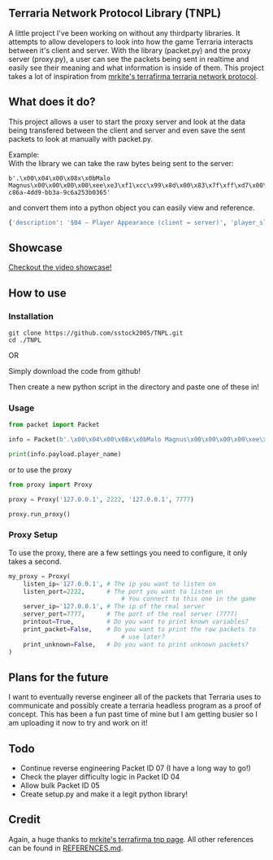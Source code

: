 ## Terraria Network Protocol Library (TNPL)
A little project I've been working on without any thirdparty libraries. It attempts to allow developers to look into how the game Terraria interacts between it's client and server. With the library (packet.py) and the proxy server (proxy.py), a user can see the packets being sent in realtime and easily see their meaning and what information is inside of them. This project takes a lot of inspiration from [mrkite's terrafirma terraria network protocol](https://seancode.com/terrafirma/net.html).

## What does it do?
This project allows a user to start the proxy server and look at the data being transfered between the client and server and even save the sent packets to look at manually with packet.py.

Example:  
With the library we can take the raw bytes being sent to the server:
```
b'.\x00\x04\x00\x08x\x0bMalo Magnus\x00\x00\x00\x00\xee\xe3\xf1\xcc\x99\x8d\x00\x83\x7f\xff\xd7\x00\xff\xd7\x00\xff\xd7\x00\x96K\x00\x04\x10\x05(\x00D$1ec8fe94-c86a-4dd9-bb3a-9c6a253b0365'
```

and convert them into a python object you can easily view and reference.

```py
{'description': '$04 — Player Appearance (client ↔ server)', 'player_slot': 0, 'clothing_style': 8, 'hair_style': 120, 'player_name_len': 11, 'player_name': 'Malo Magnus', 'hair_color': '#EEE3F1', 'skin_color': '#CC998D', 'eye_color': '#0837F', 'undershirt_color': '#FFD70', 'shirt_color': '#FFD70', 'pants_color': '#FFD70', 'boots_color': '#964B0', 'player_difficulty': 'Unknown! Int: 4', 'last_byte': b'\x10'}
```

## Showcase
[Checkout the video showcase!](https://youtu.be/Sx5QAoem7Y0)
  
  
## How to use

### Installation
```
git clone https://github.com/sstock2005/TNPL.git
cd ./TNPL
```

OR 

Simply download the code from github!

Then create a new python script in the directory and paste one of these in!

### Usage
```py
from packet import Packet

info = Packet(b'.\x00\x04\x00\x08x\x0bMalo Magnus\x00\x00\x00\x00\xee\xe3\xf1\xcc\x99\x8d\x00\x83\x7f\xff\xd7\x00\xff\xd7\x00\xff\xd7\x00\x96K\x00\x04\x10\x05(\x00D$1ec8fe94-c86a-4dd9-bb3a-9c6a253b0365')

print(info.payload.player_name)
```

or to use the proxy
```py
from proxy import Proxy

proxy = Proxy('127.0.0.1', 2222, '127.0.0.1', 7777)

proxy.run_proxy()
```

### Proxy Setup
To use the proxy, there are a few settings you need to configure, it only takes a second.
```py
my_proxy = Proxy(
    listen_ip='127.0.0.1', # The ip you want to listen on
    listen_port=2222,      # The port you want to listen on
                               # You connect to this one in the game
    server_ip='127.0.0.1', # The ip of the real server
    server_port=7777,      # The port of the real server (7777)
    printout=True,         # Do you want to print known variables?
    print_packet=False,    # Do you want to print the raw packets to 
                               # use later?
    print_unknown=False,   # Do you want to print unknown packets?
)
```

## Plans for the future
I want to eventually reverse engineer all of the packets that Terraria uses to communicate and possibly create a terraria headless program as a proof of concept. This has been a fun past time of mine but I am getting busier so I am uploading it now to try and work on it!

## Todo
- Continue reverse engineering Packet ID 07 (I have a long way to go!)
- Check the player difficulty logic in Packet ID 04
- Allow bulk Packet ID 05
- Create setup.py and make it a legit python library!

## Credit
Again, a huge thanks to [mrkite's terrafirma tnp page](https://seancode.com/terrafirma/net.html). All other references can be found in [REFERENCES.md](https://github.com/sstock2005/TNPL/blob/main/REFERENCES.md).
